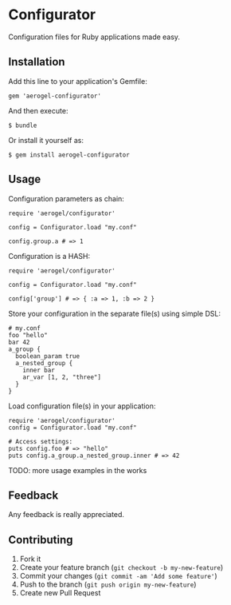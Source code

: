 # Configurator

Configuration files for Ruby applications made easy.

## Installation

Add this line to your application's Gemfile:

    gem 'aerogel-configurator'

And then execute:

    $ bundle

Or install it yourself as:

    $ gem install aerogel-configurator

## Usage

Configuration parameters as chain:

    require 'aerogel/configurator'

    config = Configurator.load "my.conf"

    config.group.a # => 1

Configuration is a HASH:

    require 'aerogel/configurator'

    config = Configurator.load "my.conf"

    config['group'] # => { :a => 1, :b => 2 }

Store your configuration in the separate file(s) using simple DSL:

    # my.conf
    foo "hello"
    bar 42
    a_group {
      boolean_param true
      a_nested_group {
        inner bar
        ar_var [1, 2, "three"]
      }
    }


Load configuration file(s) in your application:

    require 'aerogel/configurator'
    config = Configurator.load "my.conf"

    # Access settings:
    puts config.foo # => "hello"
    puts config.a_group.a_nested_group.inner # => 42



TODO: more usage examples in the works

## Feedback

Any feedback is really appreciated.

## Contributing

1. Fork it
2. Create your feature branch (`git checkout -b my-new-feature`)
3. Commit your changes (`git commit -am 'Add some feature'`)
4. Push to the branch (`git push origin my-new-feature`)
5. Create new Pull Request
